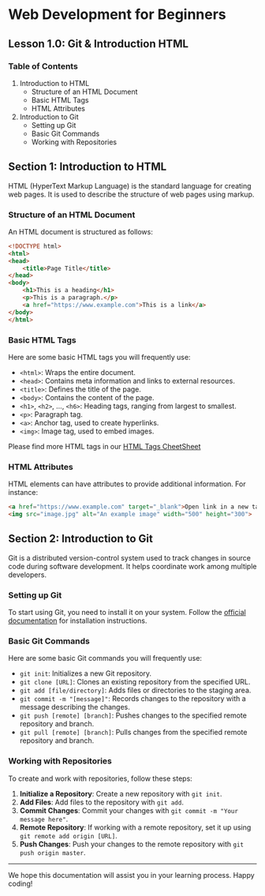 # Web Development for Beginners

## Lesson 1.0: Git & Introduction HTML

### Table of Contents

1. Introduction to HTML
   - Structure of an HTML Document
   - Basic HTML Tags
   - HTML Attributes
2. Introduction to Git
   - Setting up Git
   - Basic Git Commands
   - Working with Repositories

## Section 1: Introduction to HTML

HTML (HyperText Markup Language) is the standard language for creating web pages. It is used to describe the structure of web pages using markup.

### Structure of an HTML Document

An HTML document is structured as follows:

```html
<!DOCTYPE html>
<html>
<head>
    <title>Page Title</title>
</head>
<body>
    <h1>This is a heading</h1>
    <p>This is a paragraph.</p>
    <a href="https://www.example.com">This is a link</a>
</body>
</html>
```

### Basic HTML Tags

Here are some basic HTML tags you will frequently use:

- `<html>`: Wraps the entire document.
- `<head>`: Contains meta information and links to external resources.
- `<title>`: Defines the title of the page.
- `<body>`: Contains the content of the page.
- `<h1>`, `<h2>`, ..., `<h6>`: Heading tags, ranging from largest to smallest.
- `<p>`: Paragraph tag.
- `<a>`: Anchor tag, used to create hyperlinks.
- `<img>`: Image tag, used to embed images.

Please find more HTML tags in our [HTML Tags CheetSheet](./htmlcheatsheet.pdf)

### HTML Attributes

HTML elements can have attributes to provide additional information. For instance:

```html
<a href="https://www.example.com" target="_blank">Open link in a new tab</a>
<img src="image.jpg" alt="An example image" width="500" height="300">
```

## Section 2: Introduction to Git

Git is a distributed version-control system used to track changes in source code during software development. It helps coordinate work among multiple developers.

### Setting up Git

To start using Git, you need to install it on your system. Follow the [official documentation](https://git-scm.com/book/en/v2/Getting-Started-Installing-Git) for installation instructions.

### Basic Git Commands

Here are some basic Git commands you will frequently use:

- `git init`: Initializes a new Git repository.
- `git clone [URL]`: Clones an existing repository from the specified URL.
- `git add [file/directory]`: Adds files or directories to the staging area.
- `git commit -m "[message]"`: Records changes to the repository with a message describing the changes.
- `git push [remote] [branch]`: Pushes changes to the specified remote repository and branch.
- `git pull [remote] [branch]`: Pulls changes from the specified remote repository and branch.

### Working with Repositories

To create and work with repositories, follow these steps:

1. **Initialize a Repository**: Create a new repository with `git init`.
2. **Add Files**: Add files to the repository with `git add`.
3. **Commit Changes**: Commit your changes with `git commit -m "Your message here"`.
4. **Remote Repository**: If working with a remote repository, set it up using `git remote add origin [URL]`.
5. **Push Changes**: Push your changes to the remote repository with `git push origin master`.

---

We hope this documentation will assist you in your learning process. Happy coding!